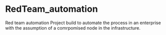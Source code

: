 # RedTeam_automation
Red team automation Project build to automate the process in an enterprise with the assumption of a comrpomised node in the infrastructure.
